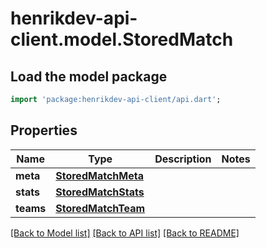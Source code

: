 # henrikdev-api-client.model.StoredMatch

## Load the model package
```dart
import 'package:henrikdev-api-client/api.dart';
```

## Properties
Name | Type | Description | Notes
------------ | ------------- | ------------- | -------------
**meta** | [**StoredMatchMeta**](StoredMatchMeta.md) |  | 
**stats** | [**StoredMatchStats**](StoredMatchStats.md) |  | 
**teams** | [**StoredMatchTeam**](StoredMatchTeam.md) |  | 

[[Back to Model list]](../README.md#documentation-for-models) [[Back to API list]](../README.md#documentation-for-api-endpoints) [[Back to README]](../README.md)


